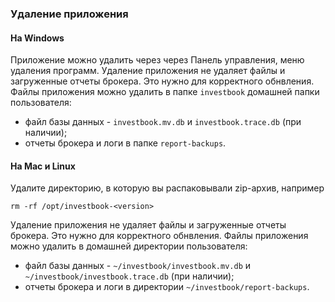 ### Удаление приложения

#### На Windows
Приложение можно удалить через через Панель управления, меню удаления программ. Удаление приложения не удаляет файлы и
загруженные отчеты брокера. Это нужно для корректного обнвления. Файлы приложения можно удалить в папке `investbook`
домашней папки пользователя:
- файл базы данных - `investbook.mv.db` и `investbook.trace.db` (при наличии);
- отчеты брокера и логи в папке `report-backups`.

#### На Mac и Linux
Удалите директорию, в которую вы распаковывали zip-архив, например
```
rm -rf /opt/investbook-<version>
``` 
Удаление приложения не удаляет файлы и загруженные отчеты брокера. Это нужно для корректного обнвления.
Файлы приложения можно удалить в домашней директории пользователя:
- файл базы данных - `~/investbook/investbook.mv.db` и `~/investbook/investbook.trace.db` (при наличии);
- отчеты брокера и логи в директории `~/investbook/report-backups`.